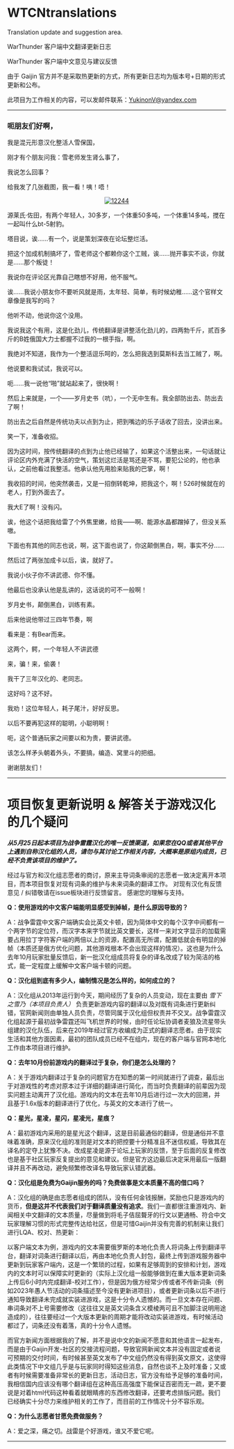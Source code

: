 # WTCNtranslations
Translation update and suggestion area.

WarThunder 客户端中文翻译更新日志

WarThunder 客户端中文意见与建议反馈

由于 Gaijin 官方并不是采取热更新的方式，所有更新日志均为版本号+日期的形式更新和公布。

此项目为工作相关的内容，可以发邮件联系：YukinonV@yandex.com

***
### 呃朋友们好啊，

我是混元形意汉化整活人雪保国，

刚才有个朋友问我：雪老师发生肾么事了，

我说怎么回事？

给我发了几张截图，我一看！咦！唔！ 

<div align=center>
<a href="https://ibb.co/Vx3kyPp"><img src="https://i.ibb.co/9hGdXC3/12244.png" alt="12244" border="0"></a>
</div>

源莱氏·佐田，有两个年轻人，30多岁，一个体重50多吨，一个体重14多吨，搅在一起叫什么bt-5射豹。

塔目说，诶……有一个，说是策划深夜在论坛整烂活。

把这个加成机制搞坏了，雪老师这个都赖你这个工贼，诶……抛开事实不谈，你就是……那个叛徒！

我说你在评论区光靠自己瞎想不好用，他不服气。 

诶……我说小朋友你不要听风就是雨，太年轻、简单，有时候幼稚……这个官样文章像是我写的吗？

他听不动，他说你这个没用。

我说我这个有用，这是化劲儿，传统翻译是讲整活化劲儿的，四两勃千斤，贰百多斤的B姓俄国大力士都握不过我的一根手指，啊。

我绝对不知道，我作为一个整活逗乐呵的，怎么把我选到莫斯科去当工贼了，啊。

他说要和我试试，我说可以。

呃……我一说他“啪”就站起来了，很快啊！

然后上来就是，一个——岁月史书（吭），一个无中生有。我全部防出去、防出去了啊！

防出去之后自然是传统功夫以点到为止，把到嘴边的乐子话收了回去，没讲出来。

笑一下，准备收招。

因为这时间，按传统翻译的点到为止他已经输了，如果这个活整出来，一句话就让评论区内外充满了快活的空气，策划这烂活是骂还是不骂，要犯公论的，他也承认，之前他看过我整活。他承认他先用脸来贴我的巴掌，啊！

我收招的时间，他突然袭击，又是一招倒转乾坤，把我这个，啊！526时候就在的老人，打到外面去了。

我大E了啊！没有闪。

诶，他这个话把我给雷了个外焦里嫩，给我——啊、能源水晶都蹭掉了，但没关系嗷。

下面也有其他的同志也说，啊，这下面也说了，你这颠倒黑白，啊，事实不分……

然后过了两张加成卡以后，诶，就好了。 

我说小伙子你不讲武德、你不懂。

他最后也没承认他是乱讲的，这话说的可不一般啊！

岁月史书，颠倒黑白，训练有素。

后来他说他带过三四年节奏，啊

看来是：有Bear而来。

这两个，鳄，一个年轻人不讲武德

来，骗！来，偷袭！

我干了三年汉化的、老同志。

这好吗？这不好。

我劝！这位年轻人，耗子尾汁，好好反思。

以后不要再犯这样的聪明，小聪明啊！

呃，这个普通玩家之间要以和为贵，要讲武德。

该怎么样矛头朝着外头，不要搞，编造、窝里斗的把细。

谢谢朋友们！

***

# 项目恢复更新说明 & 解答关于游戏汉化的几个疑问


***从5月25日起本项目为战争雷霆汉化的唯一反馈渠道，如果您在QQ或者其他平台上遇到自称汉化组的人员，请勿与其讨论工作相关内容，大概率是原组内成员，已经不负责该项目的维护了。***

经过与官方和汉化组志愿者的商讨，原来主导词条审阅的志愿者一致决定离开本项目，而本项目恢复对现有词条的维护与未来词条的翻译工作。
对现有汉化有反馈意见 / 纠错敬请在issue板块进行反馈留言。
感谢您的理解与支持。

**Q：使用游戏的中文客户端能明显感受到掉帧，是什么原因导致的？**

A：战争雷霆中文客户端确实会比英文卡顿，因为简体中文的每个汉字中间都有一个两字节的定位符，而汉字本来字节就比英文要长，这样一来对文字显示的加载需要占用拉丁字符客户端的两倍以上的资源，配置高无所谓，配置低就会有明显的掉帧（本质还是俄方优化问题，其他游戏根本不会出现这样的情况）。这也是为什么去年10月玩家批量反馈后，新一批汉化组成员将复杂的译名改成了较为简洁的格式，能一定程度上缓解中文客户端卡顿的问题。

**Q：汉化组到底有多少人，编制情况是怎么样的，如何成立的？**

A：汉化组从2013年运行到今天，期间经历了复杂的人员变动，现在主要由 *雪下之雪乃（本项目负责人）* 负责更新游戏内容的翻译以及对既有词条进行更新纠错，官网新闻则由单独人员负责，尽管同属于汉化组但权责并不交叉。战争雷霆汉化组起源于最初战争雷霆还叫飞机世界的时候，由时任论坛协调者麦狼及流星带头组建的汉化队伍，后来在2019年经过官方收编成为正式的翻译志愿者。由于现实生活和其他方面因素，最初的团队成员已经不在组内，现在的客户端与官网本地化工作由本项目进行维护。

**Q：去年10月份前游戏内的翻译过于复杂，你们是怎么处理的？**

A：关于游戏内翻译过于复杂的问题官方在知悉的第一时间就进行了调查，最后出于对游戏性的考虑对原本过于详细的翻译进行简化，而当时负责翻译的前辈因为现实问题主动离开了汉化组。游戏内的文本在去年10月后进行过一次大的回溯，并且基于1.6x版本的翻译进行了优化，与英文的文本进行了统一。

**Q：星光，星凌，星闪，星凌光，星痕？**

A：最初游戏内采用的是星光这个翻译，这是目前最通俗的翻译，但是通俗并不意味着准确，原来汉化组的准则是对文本的把控要十分精准且不迷信权威，导致其在译名的定夺上犹豫不决。改成星凌是源于论坛上玩家的反馈，至于后面的反复修改也是基于社区玩家反复提出的意见和建议。但是官方这边最后决定采用最后一版翻译并且不再改动，避免频繁修改译名导致玩家认错武器。

**Q：汉化组是免费为Gaijin服务的吗？免费做事是文本质量不高的借口吗？**

A：汉化组的确是由志愿者组成的团队，没有任何金钱报酬，奖励也只是游戏内的货币，**但是这并不代表我们对于翻译质量没有追求**。我们一直都很注重游戏内、新闻相关中文翻译的文本质量，尽量做到将毛子佶屈聱牙的行文以更通畅、符合中文玩家理解习惯的形式完整传达给社区，但是可惜Gaijin并没有完善的机制来让我们进行LQA、校对、热更新：

以客户端文本为例，游戏内的文本需要俄罗斯的本地化负责人将词条上传到翻译平台，翻译对词条进行翻译以后，再由本地化负责人封包，最终上传到游戏服务器中更新到玩家客户端内，这是一个繁琐的过程，如果有足够周到的安排和计划，游戏内的文本时可以保障实时更新的（实际上汉化组一般能够做到在重大版本更新词条上传后6小时内完成翻译-校对工作），但是因为俄方经常少传或者不传新词条（例如2023年愚人节活动的词条描述至今没有更新进项目），或者更新词条以后不进行通知导致翻译未完成就实装进游戏，这是十分令人遗憾的。而一旦文本存在问题、串词条对不上号需要修改（这往往又是英文词条含义模棱两可且不加脚注说明用途造成的），往往要经过一个大版本更新的周期才能将改动实装进游戏，有时候活动都过了，词条还没有着落，真的十分令人遗憾。

而官方新闻方面根据我的了解，并不是说中文的新闻不愿意和其他语言一起发布，而是由于Gaijin开发-社区的交接流程问题，导致官网新闻文本并没有固定或者说可预期的交付时间，有时候甚至英文发布了中文组仍然没有得到英文原文，这使得此类情况下中文组几乎是与玩家同时得知这些消息，自然也谈不上及时准备；又或者有时候需要准备非常长的更新日志，活动日志，官方没有给予足够的准备时间，我相信国内应该没有哪个翻译组在这种高压高强度下能保证百密而无一疏，更不要说是对着html代码这种看着就眼睛疼的东西修改翻译，还要考虑排版问题。我们已经确实十分尽力来维护相关的工作了，而目前的工作情况十分不容乐观。

**Q：为什么志愿者甘愿免费做服务？**

A：爱之深，痛之切。战雷是个好游戏，谁又不爱它呢。

***
